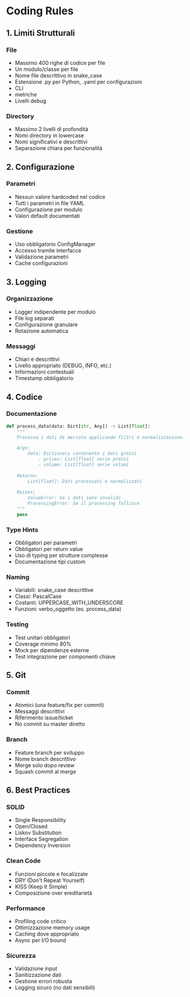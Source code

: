 # Coding Rules

## 1. Limiti Strutturali

### File
- Massimo 400 righe di codice per file
- Un modulo/classe per file
- Nome file descrittivo in snake_case
- Estensione .py per Python, .yaml per configurazioni
- CLI
- metriche
- Livelli debug

### Directory
- Massimo 2 livelli di profondità
- Nomi directory in lowercase
- Nomi significativi e descrittivi
- Separazione chiara per funzionalità

## 2. Configurazione

### Parametri
- Nessun valore hardcoded nel codice
- Tutti i parametri in file YAML
- Configurazione per modulo
- Valori default documentati

### Gestione
- Uso obbligatorio ConfigManager
- Accesso tramite interfacce
- Validazione parametri
- Cache configurazioni

## 3. Logging

### Organizzazione
- Logger indipendente per modulo
- File log separati
- Configurazione granulare
- Rotazione automatica

### Messaggi
- Chiari e descrittivi
- Livello appropriato (DEBUG, INFO, etc.)
- Informazioni contestuali
- Timestamp obbligatorio

## 4. Codice

### Documentazione
```python
def process_data(data: Dict[str, Any]) -> List[float]:
    """
    Processa i dati di mercato applicando filtri e normalizzazione.

    Args:
        data: Dictionary contenente i dati grezzi
            - prices: List[float] serie prezzi
            - volume: List[float] serie volumi
            
    Returns:
        List[float]: Dati processati e normalizzati
        
    Raises:
        ValueError: Se i dati sono invalidi
        ProcessingError: Se il processing fallisce
    """
    pass
```

### Type Hints
- Obbligatori per parametri
- Obbligatori per return value
- Uso di typing per strutture complesse
- Documentazione tipi custom

### Naming
- Variabili: snake_case descrittive
- Classi: PascalCase
- Costanti: UPPERCASE_WITH_UNDERSCORE
- Funzioni: verbo_oggetto (es. process_data)

### Testing
- Test unitari obbligatori
- Coverage minimo 80%
- Mock per dipendenze esterne
- Test integrazione per componenti chiave

## 5. Git

### Commit
- Atomici (una feature/fix per commit)
- Messaggi descrittivi
- Riferimento issue/ticket
- No commit su master diretto

### Branch
- Feature branch per sviluppo
- Nome branch descrittivo
- Merge solo dopo review
- Squash commit al merge

## 6. Best Practices

### SOLID
- Single Responsibility
- Open/Closed
- Liskov Substitution
- Interface Segregation
- Dependency Inversion

### Clean Code
- Funzioni piccole e focalizzate
- DRY (Don't Repeat Yourself)
- KISS (Keep It Simple)
- Composizione over ereditarietà

### Performance
- Profiling code critico
- Ottimizzazione memory usage
- Caching dove appropriato
- Async per I/O bound

### Sicurezza
- Validazione input
- Sanitizzazione dati
- Gestione errori robusta
- Logging sicuro (no dati sensibili)
